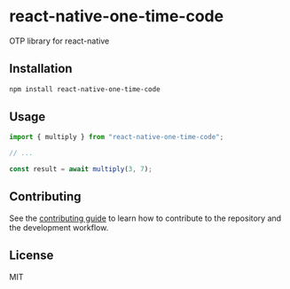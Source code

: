 # react-native-one-time-code

OTP library for react-native

## Installation

```sh
npm install react-native-one-time-code
```

## Usage

```js
import { multiply } from "react-native-one-time-code";

// ...

const result = await multiply(3, 7);
```

## Contributing

See the [contributing guide](CONTRIBUTING.md) to learn how to contribute to the repository and the development workflow.

## License

MIT
